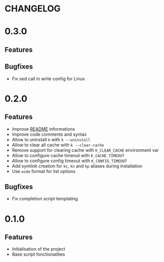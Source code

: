 # CHANGELOG

# 0.3.0

## Features

## Bugfixes

- Fix sed call in write config for Linux

# 0.2.0

## Features

- Improve [README](README.md) informations
- Improve code comments and syntax
- Allow to uninstall `k` with `k --uninstall`
- Allow to clear all cache with `k --clear-cache`
- Remove support for clearing cache with `K_CLEAR_CACHE` environment var
- Allow to configure cache timeout with `K_CACHE_TIMEOUT`
- Allow to configure config timeout with `K_CONFIG_TIMEOUT`
- Add symlink creation for `kc`, `kn` and `kp` aliases during installation
- Use `wide` format for list options

## Bugfixes

- Fix completion script templating

# 0.1.0

## Features

- Initialisation of the project
- Base script fonctionalities